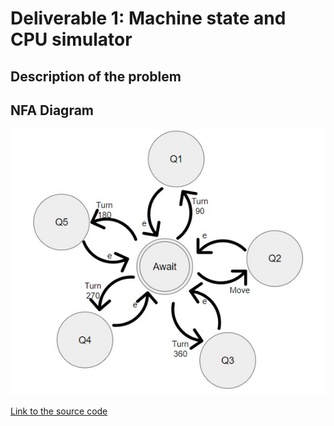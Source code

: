 # Deliverable 1: Machine state and CPU simulator

## Description of the problem

## NFA Diagram
![My Little Robot NFA Diagram](/NFA.jpg)

[Link to the source code](https://github.com/juanjosalco/My_Little_Robot)
